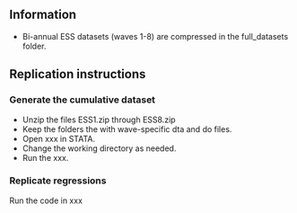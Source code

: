## Information

* Bi-annual ESS datasets (waves 1-8) are compressed in the full_datasets folder.

## Replication instructions

### Generate the cumulative dataset

* Unzip the files ESS1.zip through ESS8.zip
* Keep the folders the with wave-specific dta and do files.
* Open xxx in STATA.
* Change the working directory as needed.
* Run the xxx.

### Replicate regressions

Run the code in xxx



